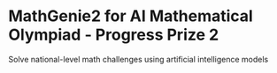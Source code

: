 # MathGenie2 for AI Mathematical Olympiad - Progress Prize 2
Solve national-level math challenges using artificial intelligence models
